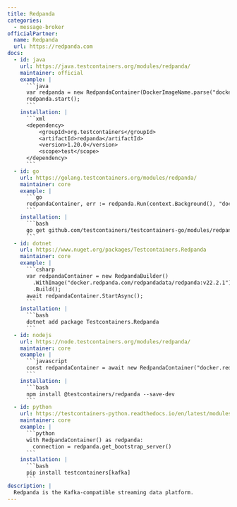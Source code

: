 ```yaml
---
title: Redpanda
categories:
  - message-broker
officialPartner:
  name: Redpanda
  url: https://redpanda.com
docs:
  - id: java
    url: https://java.testcontainers.org/modules/redpanda/
    maintainer: official
    example: |
      ```java
      var redpanda = new RedpandaContainer(DockerImageName.parse("docker.redpanda.com/redpandadata/redpanda:v22.2.1"));
      redpanda.start();
      ```
    installation: |
      ```xml
      <dependency>
          <groupId>org.testcontainers</groupId>
          <artifactId>redpanda</artifactId>
          <version>1.20.0</version>
          <scope>test</scope>
      </dependency>
      ```
  - id: go
    url: https://golang.testcontainers.org/modules/redpanda/
    maintainer: core
    example: |
      ```go
      redpandaContainer, err := redpanda.Run(context.Background(), "docker.redpanda.com/redpandadata/redpanda:v23.1.7")
      ```
    installation: |
      ```bash
      go get github.com/testcontainers/testcontainers-go/modules/redpanda
      ```
  - id: dotnet
    url: https://www.nuget.org/packages/Testcontainers.Redpanda
    maintainer: core
    example: |
      ```csharp
      var redpandaContainer = new RedpandaBuilder()
        .WithImage("docker.redpanda.com/redpandadata/redpanda:v22.2.1")
        .Build();
      await redpandaContainer.StartAsync();
      ```
    installation: |
      ```bash
      dotnet add package Testcontainers.Redpanda
      ```
  - id: nodejs
    url: https://node.testcontainers.org/modules/redpanda/
    maintainer: core
    example: |
      ```javascript
      const redpandaContainer = await new RedpandaContainer("docker.redpanda.com/redpandadata/redpanda:v23.3.10").start();
      ```
    installation: |
      ```bash
      npm install @testcontainers/redpanda --save-dev
      ```
  - id: python
    url: https://testcontainers-python.readthedocs.io/en/latest/modules/kafka/README.html
    maintainer: core
    example: |
      ```python
      with RedpandaContainer() as redpanda:
        connection = redpanda.get_bootstrap_server()
      ```
    installation: |
      ```bash
      pip install testcontainers[kafka]
      ```
description: |
  Redpanda is the Kafka-compatible streaming data platform.
---
```

